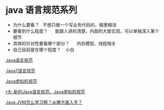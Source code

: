# java 语言规范系列
 * 为什么要看？ 
   不想只做一个写业务代码的，糊里糊涂
 * 要看到什么程度？  
    能跟人讲的清楚，内部的大致实现，可以单独深入某个细节
 * 具体的针对性要看哪个部分？  
    内存模型、线程相关
 * 自己目前是在哪个程度？ 
    小白
 

[Java语言规范](https://docs.oracle.com/javase/specs/)   

[Java7语言规范](https://docs.oracle.com/javase/specs/jls/se7/html/index.html)  

[Java虚拟机规范](https://docs.oracle.com/javase/specs/)      

[r大-新的Java语言规范、Java虚拟机规范](http://rednaxelafx.iteye.com/blog/1081626)    

[Java JVM怎么学习啊？从哪方面入手？](https://www.zhihu.com/question/20097631)   
